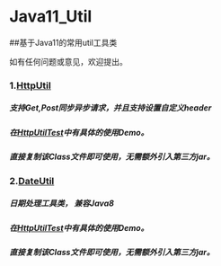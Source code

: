 # Java11_Util
##基于Java11的常用util工具类

如有任何问题或意见，欢迎提出。

### 1.[HttpUtil](https://github.com/cvzm/Java11_Util/blob/master/src/main/java/util/HttpUtil.java)
##### 支持Get,Post同步异步请求，并且支持设置自定义header
##### 在[HttpUtilTest](https://github.com/cvzm/Java11_Util/blob/master/src/test/java/HttpUtilTest.java)中有具体的使用Demo。
##### 直接复制该Class文件即可使用，无需额外引入第三方jar。


### 2.[DateUtil](https://github.com/cvzm/Java11_Util/blob/master/src/main/java/util/DateUtil.java)
##### 日期处理工具类， 兼容Java8
##### 在[HttpUtilTest](https://github.com/cvzm/Java11_Util/blob/master/src/test/java/DateUtilTest.java)中有具体的使用Demo。
##### 直接复制该Class文件即可使用，无需额外引入第三方jar。